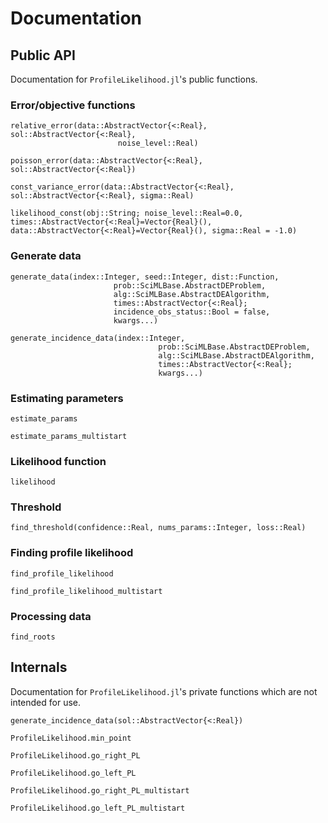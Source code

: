 # Documentation

## Public API

Documentation for `ProfileLikelihood.jl`'s public functions. 

### Error/objective functions 
```@docs
relative_error(data::AbstractVector{<:Real}, sol::AbstractVector{<:Real}, 
                        noise_level::Real) 
```

```@docs
poisson_error(data::AbstractVector{<:Real}, sol::AbstractVector{<:Real}) 
```

```@docs
const_variance_error(data::AbstractVector{<:Real}, sol::AbstractVector{<:Real}, sigma::Real)
```

```@docs
likelihood_const(obj::String; noise_level::Real=0.0, times::AbstractVector{<:Real}=Vector{Real}(), data::AbstractVector{<:Real}=Vector{Real}(), sigma::Real = -1.0) 
```
### Generate data 
```@docs 
generate_data(index::Integer, seed::Integer, dist::Function, 
                       prob::SciMLBase.AbstractDEProblem, 
                       alg::SciMLBase.AbstractDEAlgorithm, 
                       times::AbstractVector{<:Real}; 
                       incidence_obs_status::Bool = false, 
                       kwargs...)
```

```@docs
generate_incidence_data(index::Integer, 
                                 prob::SciMLBase.AbstractDEProblem, 
                                 alg::SciMLBase.AbstractDEAlgorithm, 
                                 times::AbstractVector{<:Real}; 
                                 kwargs...)
```

### Estimating parameters 
```@docs
estimate_params
```

```@docs 
estimate_params_multistart
```
### Likelihood function 
```@docs 
likelihood
```

### Threshold 
```@docs 
find_threshold(confidence::Real, nums_params::Integer, loss::Real)
```

### Finding profile likelihood 
```@docs
find_profile_likelihood
```

```@docs
find_profile_likelihood_multistart
```
### Processing data 
```@docs
find_roots
```

## Internals 
Documentation for `ProfileLikelihood.jl`'s private functions which are not intended for use. 
```@docs
generate_incidence_data(sol::AbstractVector{<:Real}) 
```

```@docs
ProfileLikelihood.min_point
```

```@docs
ProfileLikelihood.go_right_PL
```

```@docs
ProfileLikelihood.go_left_PL
```

```@docs
ProfileLikelihood.go_right_PL_multistart
```

```@docs
ProfileLikelihood.go_left_PL_multistart
```